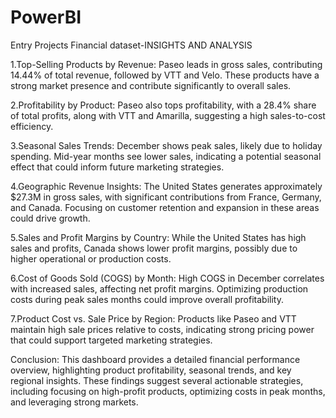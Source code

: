 # PowerBI
Entry Projects 
Financial dataset-INSIGHTS AND ANALYSIS

1.Top-Selling Products by Revenue: 
Paseo leads in gross sales, contributing 14.44% of total revenue, followed by VTT and Velo. These products have a strong market presence and contribute significantly to overall sales.

2.Profitability by Product: 
Paseo also tops profitability, with a 28.4% share of total profits, along with VTT and Amarilla, suggesting a high sales-to-cost efficiency.

3.Seasonal Sales Trends: 
December shows peak sales, likely due to holiday spending. Mid-year months see lower sales, indicating a potential seasonal effect that could inform future marketing strategies.

4.Geographic Revenue Insights: 
The United States generates approximately $27.3M in gross sales, with significant contributions from France, Germany, and Canada. Focusing on customer retention and expansion in these areas could drive growth.

5.Sales and Profit Margins by Country: 
While the United States has high sales and profits, Canada shows lower profit margins, possibly due to higher operational or production costs.

6.Cost of Goods Sold (COGS) by Month: 
High COGS in December correlates with increased sales, affecting net profit margins. Optimizing production costs during peak sales months could improve overall profitability.

7.Product Cost vs. Sale Price by Region: 
Products like Paseo and VTT maintain high sale prices relative to costs, indicating strong pricing power that could support targeted marketing strategies.

Conclusion: 
This dashboard provides a detailed financial performance overview, highlighting product profitability, seasonal trends, and key regional insights. These findings suggest several actionable strategies, including focusing on high-profit products, optimizing costs in peak months, and leveraging strong markets.

